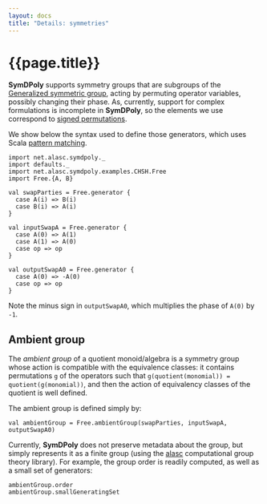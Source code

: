 ```yaml
---
layout: docs
title: "Details: symmetries"
---
```


# {{page.title}}

**SymDPoly** supports symmetry groups that are subgroups of the [Generalized symmetric group](https://en.wikipedia.org/wiki/Generalized_symmetric_group), acting by permuting operator variables, possibly changing their phase. As, currently, support for complex formulations is incomplete in **SymDPoly**, so the elements we use correspond to [signed permutations](https://en.wikipedia.org/wiki/Hyperoctahedral_group).

We show below the syntax used to define those generators, which uses Scala [pattern matching](https://docs.scala-lang.org/tour/pattern-matching.html).
```tut:silent
import net.alasc.symdpoly._
import defaults._
import net.alasc.symdpoly.examples.CHSH.Free
import Free.{A, B}
```

```tut
val swapParties = Free.generator {
  case A(i) => B(i)
  case B(i) => A(i)
}

val inputSwapA = Free.generator {
  case A(0) => A(1)
  case A(1) => A(0)
  case op => op
}

val outputSwapA0 = Free.generator {
  case A(0) => -A(0)
  case op => op
}
```

Note the minus sign in `outputSwapA0`, which multiplies the phase of `A(0)` by `-1`.

## Ambient group

The *ambient group* of a quotient monoid/algebra is a symmetry group whose action is compatible with the equivalence classes: it contains permutations `g` of the operators such that `g(quotient(monomial)) = quotient(g(monomial))`, and then the action of equivalency classes of the quotient is well defined.

The ambient group is defined simply by:
```tut
val ambientGroup = Free.ambientGroup(swapParties, inputSwapA, outputSwapA0)
```

Currently, **SymDPoly** does not preserve metadata about the group, but simply represents it as a finite group (using the [alasc](https://github.com/denisrosset/alasc) computational group theory library). For example, the group order is readily computed, as well as a small set of generators:

```tut
ambientGroup.order
ambientGroup.smallGeneratingSet
```

